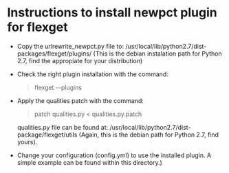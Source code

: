 Instructions to install newpct plugin for flexget
================================================

- Copy the urlrewrite_newpct.py file to:
  /usr/local/lib/python2.7/dist-packages/flexget/plugins/
  (This is the debian instalation path for Python 2.7, find the appropiate for
  your distribution)

- Check the right plugin installation with the command:
  > flexget --plugins

- Apply the qualities patch with the command:
  > patch qualities.py < qualities.py.patch

  qualities.py file can be found at:
    /usr/local/lib/python2.7/dist-package/flexget/utils
    (Again, this is the debian path for Python 2.7, find yours).

- Change your configuration (config.yml) to use the installed plugin. A simple
  example can be found within this directory.)
